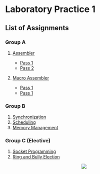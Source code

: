 # Laboratory Practice 1

## List of Assignments

### Group A
1. [Assembler](https://github.com/shxntanu/TE-Lab-Assignments/tree/934137cf556770999166b3a163c97163189f6237/Assembler)
   - [Pass 1](https://github.com/shxntanu/TE-Lab-Assignments/tree/934137cf556770999166b3a163c97163189f6237/Assembler/Pass-1)
   - [Pass 2](https://github.com/shxntanu/TE-Lab-Assignments/tree/934137cf556770999166b3a163c97163189f6237/Assembler/Pass-2)
   
3. [Macro Assembler](https://github.com/shxntanu/TE-Lab-Assignments/tree/934137cf556770999166b3a163c97163189f6237/Macro-Assembler)
   - [Pass 1](https://github.com/shxntanu/TE-Lab-Assignments/tree/934137cf556770999166b3a163c97163189f6237/Macro-Assembler/Pass-1)
   - [Pass 1](https://github.com/shxntanu/TE-Lab-Assignments/tree/934137cf556770999166b3a163c97163189f6237/Macro-Assembler/Pass-2)

### Group B

1. [Synchronization](https://github.com/shxntanu/TE-Lab-Assignments/tree/934137cf556770999166b3a163c97163189f6237/Synchronization)
2. [Scheduling](https://github.com/shxntanu/TE-Lab-Assignments/tree/934137cf556770999166b3a163c97163189f6237/Scheduling)
3. [Memory Management](https://github.com/shxntanu/TE-Lab-Assignments/tree/934137cf556770999166b3a163c97163189f6237/Memory-Mgmt)

### Group C (Elective)

1. [Socket Programming](https://github.com/shxntanu/TE-Lab-Assignments/tree/934137cf556770999166b3a163c97163189f6237/Socket-Programming)
2. [Ring and Bully Election](https://github.com/shxntanu/TE-Lab-Assignments/tree/934137cf556770999166b3a163c97163189f6237/Election)

<div align="center">
  <img src="https://profile-counter.glitch.me/shxntanu/count.svg?"  />
</div>

